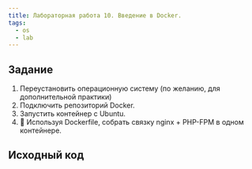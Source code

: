 ```yaml
---
title: Лабораторная работа 10. Введение в Docker.
tags:
  - os
  - lab
---
```

## Задание
1. Переустановить операционную систему (по желанию, для дополнительной практики)
2. Подключить репозиторий Docker.
3. Запустить контейнер с Ubuntu.
4. 💫 Используя Dockerfile, собрать связку nginx + PHP-FPM в одном контейнере.

## Исходный код
